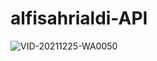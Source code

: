 # alfisahrialdi-API
![VID-20211225-WA0050](https://user-images.githubusercontent.com/92877139/147381061-32ab20e1-50e8-4fea-8063-4781433b37e7.gif)
